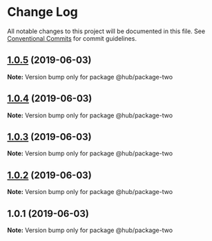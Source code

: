 # Change Log

All notable changes to this project will be documented in this file.
See [Conventional Commits](https://conventionalcommits.org) for commit guidelines.

## [1.0.5](https://github.com/malkyfaith/lerna3/compare/v1.0.4...v1.0.5) (2019-06-03)

**Note:** Version bump only for package @hub/package-two





## [1.0.4](https://github.com/malkyfaith/lerna3/compare/v1.0.3...v1.0.4) (2019-06-03)

**Note:** Version bump only for package @hub/package-two





## [1.0.3](https://github.com/malkyfaith/lerna3/compare/v1.0.2...v1.0.3) (2019-06-03)

**Note:** Version bump only for package @hub/package-two





## [1.0.2](https://github.com/malkyfaith/lerna3/compare/v1.0.1...v1.0.2) (2019-06-03)

**Note:** Version bump only for package @hub/package-two





## 1.0.1 (2019-06-03)

**Note:** Version bump only for package @hub/package-two
